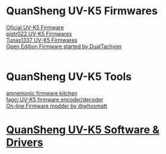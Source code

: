 # QuanSheng UV-K5 Firmwares

[Oficial UV-K5 Firmware](http://en.qsfj.com/products/3002)<br>
[piotr022 UV-K5 Firmwares](https://github.com/piotr022/UV_K5_playground/releases)<br>
[Tunas1337 UV-K5 Firmwares](https://github.com/Tunas1337/UV-K5-Modded-Firmwares)<br>
[Open Edition Firmware started by DualTachyon](https://github.com/DualTachyon/uv-k5-firmware)<br>
<br>
# QuanSheng UV-K5 Tools

[amnemonic firmware kitchen](https://github.com/amnemonic/Quansheng_UV-K5_Firmware/tree/main)<br>
[fagci UV-K5 firmware encoder/decoder](https://github.com/fagci/qs-uvk5-firmware-modder)<br>
[On-line Firmware modder by @whosmatt](https://whosmatt.github.io/uvmod/)

# [QuanSheng UV-K5 Software & Drivers](https://github.com/spm81/Quansheng_UV-K5/tree/main/Software)
